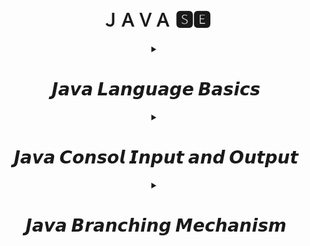 <h1 align="center">ＪＡＶＡ 🆂🅴</h1>
<!--########################################################################################################################-->
<!-- JAVA LANGUAGE BASİCS -->


<details>
     <summary align="center" ><h1>𝙅𝙖𝙫𝙖 𝙇𝙖𝙣𝙜𝙪𝙖𝙜𝙚 𝘽𝙖𝙨𝙞𝙘𝙨</h1></summary>

<details>
     <summary><h2></h2></summary>
   
### [𝘗𝘳𝘪𝘮𝘪𝘵𝘪𝘷𝘦 𝘛𝘺𝘱𝘦𝘴](https://github.com/erenuygur/EfficientHouseJava/blob/main/src/lessons/l1/PrimitiveTypes.java)

</details>


<details>
     <summary><h2>Operators</h2></summary>
   
### [Operators](https://github.com/erenuygur/EfficientHouseJava/blob/main/src/lessons/l2/Operators.java)
      
<details>
     <summary><h3>Operators Examples</h3></summary>
   
#### 🔸 [Example - Ⅰ ](https://github.com/erenuygur/EfficientHouseJava/blob/main/src/lessons/l2/OperatorsExample.java) 
     
</details>

</details>

<details>
     <summary><h2>Expression and Assigment</h2></summary>
   
### [Expression and Assigment](https://github.com/erenuygur/EfficientHouseJava/blob/main/src/lessons/l2/ExpressionsAndAssignment.java)
     
</details>

</details>



<!--########################################################################################################################-->
<!-- JAVA CONSOL İNPUT OUTPUT -->

<details>
     <summary align="center" ><h1>𝙅𝙖𝙫𝙖 𝘾𝙤𝙣𝙨𝙤𝙡 𝙄𝙣𝙥𝙪𝙩 𝙖𝙣𝙙 𝙊𝙪𝙩𝙥𝙪𝙩</h1></summary>

<details>
     <summary><h2>String Intro</h2></summary>
   
### [String Class](https://github.com/erenuygur/EfficientHouseJava/blob/main/src/lessons/l3/string/StringClass.java)
     
<details>
     <summary><h3>String Methods</h3></summary>
   
#### ◻️ [CharAt](https://github.com/erenuygur/EfficientHouseJava/blob/main/src/lessons/l3/string/ChartAt.java)
#### ◻️ [CompareTo](https://github.com/erenuygur/EfficientHouseJava/blob/main/src/lessons/l3/string/CompareTo.java)  
#### ◻️ [Equals](https://github.com/erenuygur/EfficientHouseJava/blob/main/src/lessons/l3/string/Equals.java)  
#### ◻️ [Immutable](https://github.com/erenuygur/EfficientHouseJava/blob/main/src/lessons/l3/string/Immutable.java)  
#### ◻️ [IndexOf](https://github.com/erenuygur/EfficientHouseJava/blob/main/src/lessons/l3/string/IndexOf.java)  
#### ◻️ [Length](https://github.com/erenuygur/EfficientHouseJava/blob/main/src/lessons/l3/string/Length.java)  
#### ◻️ [SubString](https://github.com/erenuygur/EfficientHouseJava/blob/main/src/lessons/l3/string/SubString.java)
#### ◻️ [Trim](https://github.com/erenuygur/EfficientHouseJava/blob/main/src/lessons/l3/string/Trim.java)  
#### ◻️ [UpperLowerCase](https://github.com/erenuygur/EfficientHouseJava/blob/main/src/lessons/l3/string/UpperLower.java)      
     
</details>
     
</details>

     
<details>
     <summary><h2>Print Methods</h2></summary>
   
### [Print Methods](https://github.com/erenuygur/EfficientHouseJava/blob/main/src/lessons/l4/PrintMethods.java) 

</details>

     
<details>
     <summary><h2>Scanner Class</h2></summary>
   
### [Scanner Class](https://github.com/erenuygur/EfficientHouseJava/blob/main/src/lessons/l5/ScannerClass.java)
     
<details>
     <summary><h3>Scanner Examples</h3></summary>

#### 🔸 [Example - Ⅰ ](https://github.com/erenuygur/EfficientHouseJava/blob/main/src/lessons/l5/ScannerExamples.java)

</details>     

</details>

</details>



<!--########################################################################################################################-->
<!-- JAVA BRANCHING MECHANISM -->

<details>
     <summary align="center" ><h1>𝙅𝙖𝙫𝙖 𝘽𝙧𝙖𝙣𝙘𝙝𝙞𝙣𝙜 𝙈𝙚𝙘𝙝𝙖𝙣𝙞𝙨𝙢</h1></summary>
  
<details>
     <summary><h2>If - Else</h2></summary>   
     
### [If - Else ](https://github.com/erenuygur/EfficientHouseJava/blob/main/src/lessons/l6/IfElse.java)       
     
<details>
     <summary><h3>If - Else Examples</h3></summary>

#### 🔸 [Example - Ⅰ ](https://github.com/erenuygur/EfficientHouseJava/blob/main/src/lessons/l6/IfElseExample.java)
#### 🔸 [Example - Ⅱ ](https://github.com/erenuygur/EfficientHouseJava/blob/main/src/lessons/l6/IfElseExample2.java)
#### 🔸 [Example - Ⅲ ](https://github.com/erenuygur/EfficientHouseJava/blob/main/src/lessons/l6/IfElseExample3.java)
#### 🔸 [Example - Ⅳ ](https://github.com/erenuygur/EfficientHouseJava/blob/main/src/lessons/l6/IfElseExample4.java)
</details>

<details>
     <summary><h3>Boolean Expressions</h3></summary>     

#### ◻️ [Boolean Expressions ](https://github.com/erenuygur/EfficientHouseJava/blob/main/src/lessons/l6/BooleanExpressions.java) 
          
</details> 
             
<details>
     <summary><h3>And - Or - Ternary Operators</h3></summary>     

#### ◻️ [And Operators ](https://github.com/erenuygur/EfficientHouseJava/blob/main/src/lessons/l6/AndOperators.java)    
#### ◻️ [Or Operators ](https://github.com/erenuygur/EfficientHouseJava/blob/main/src/lessons/l6/OrOperators.java)    
#### ◻️ [Ternary Operator ](https://github.com/erenuygur/EfficientHouseJava/blob/main/src/lessons/l6/TernaryOperator.java)         
     
</details>         
     
</details>   

     
<details>
     <summary><h2>Continue - Break</h2></summary>        
     
### [Continue ](https://github.com/erenuygur/EfficientHouseJava/blob/main/src/lessons/l10/ContinueExample.java)
     
### [Break ](https://github.com/erenuygur/EfficientHouseJava/blob/main/src/lessons/l9/Break.java)
     
### [Labeled Break ](https://github.com/erenuygur/EfficientHouseJava/blob/main/src/lessons/l9/LabeledBreak.java) 
     
<details>
     <summary><h3>Break Examples</h3></summary>

#### 🔸 [Example - Ⅰ ](https://github.com/erenuygur/EfficientHouseJava/blob/main/src/lessons/l9/BreakIntro.java)

</details>
     
</details>     

     
<details>
     <summary><h2>Switch - Case</h2></summary>
     
### [Switch - Case ](https://github.com/erenuygur/EfficientHouseJava/blob/main/src/lessons/l10/SwitchIntro.java)     

<details>
     <summary><h3>Switch - Case Examples</h3></summary>

#### 🔸 [Example - Ⅰ ](https://github.com/erenuygur/EfficientHouseJava/blob/main/src/lessons/l10/SwitchExample.java)

</details>
     
</details>
